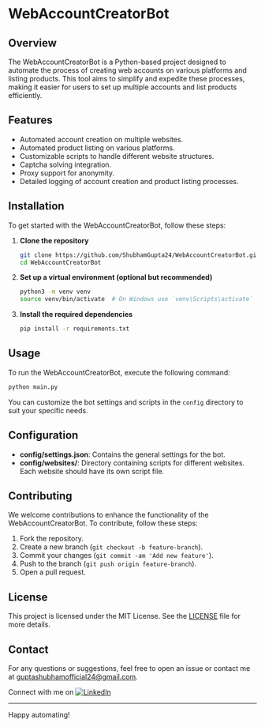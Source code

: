 # WebAccountCreatorBot

## Overview
The WebAccountCreatorBot is a Python-based project designed to automate the process of creating web accounts on various platforms and listing products. This tool aims to simplify and expedite these processes, making it easier for users to set up multiple accounts and list products efficiently.

## Features
- Automated account creation on multiple websites.
- Automated product listing on various platforms.
- Customizable scripts to handle different website structures.
- Captcha solving integration.
- Proxy support for anonymity.
- Detailed logging of account creation and product listing processes.

## Installation
To get started with the WebAccountCreatorBot, follow these steps:

1. **Clone the repository**
   ```bash
   git clone https://github.com/ShubhamGupta24/WebAccountCreatorBot.git
   cd WebAccountCreatorBot
   ```

2. **Set up a virtual environment (optional but recommended)**
   ```bash
   python3 -m venv venv
   source venv/bin/activate  # On Windows use `venv\Scripts\activate`
   ```

3. **Install the required dependencies**
   ```bash
   pip install -r requirements.txt
   ```

## Usage
To run the WebAccountCreatorBot, execute the following command:
```bash
python main.py
```
You can customize the bot settings and scripts in the `config` directory to suit your specific needs.

## Configuration
- **config/settings.json**: Contains the general settings for the bot.
- **config/websites/**: Directory containing scripts for different websites. Each website should have its own script file.

## Contributing
We welcome contributions to enhance the functionality of the WebAccountCreatorBot. To contribute, follow these steps:

1. Fork the repository.
2. Create a new branch (`git checkout -b feature-branch`).
3. Commit your changes (`git commit -am 'Add new feature'`).
4. Push to the branch (`git push origin feature-branch`).
5. Open a pull request.

## License
This project is licensed under the MIT License. See the [LICENSE](LICENSE) file for more details.

## Contact
For any questions or suggestions, feel free to open an issue or contact me at guptashubhamofficial24@gmail.com.

Connect with me on [![LinkedIn](https://img.shields.io/badge/LinkedIn-blue?style=flat&logo=linkedin)](https://www.linkedin.com/in/shubham-gupta-4930b522a)

---

Happy automating!
